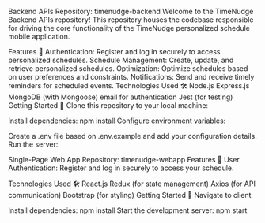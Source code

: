 Backend APIs Repository: timenudge-backend
Welcome to the TimeNudge Backend APIs repository! This repository houses the codebase responsible for driving the core functionality of the TimeNudge personalized schedule mobile application.

Features 🚀
Authentication: Register and log in securely to access personalized schedules.
Schedule Management: Create, update, and retrieve personalized schedules.
Optimization: Optimize schedules based on user preferences and constraints.
Notifications: Send and receive timely reminders for scheduled events.
Technologies Used 🛠️
Node.js
Express.js
MongoDB (with Mongoose)
email for authentication
Jest (for testing)
Getting Started 🚀
Clone this repository to your local machine:

Install dependencies:
npm install
Configure environment variables:

Create a .env file based on .env.example and add your configuration details.
Run the server:

Single-Page Web App Repository: timenudge-webapp
Features 🚀
User Authentication: Register and log in securely to access your schedule.

Technologies Used 🛠️
React.js
Redux (for state management)
Axios (for API communication)
Bootstrap (for styling)
Getting Started 🚀
Navigate to client

Install dependencies:
npm install
Start the development server:
npm start


